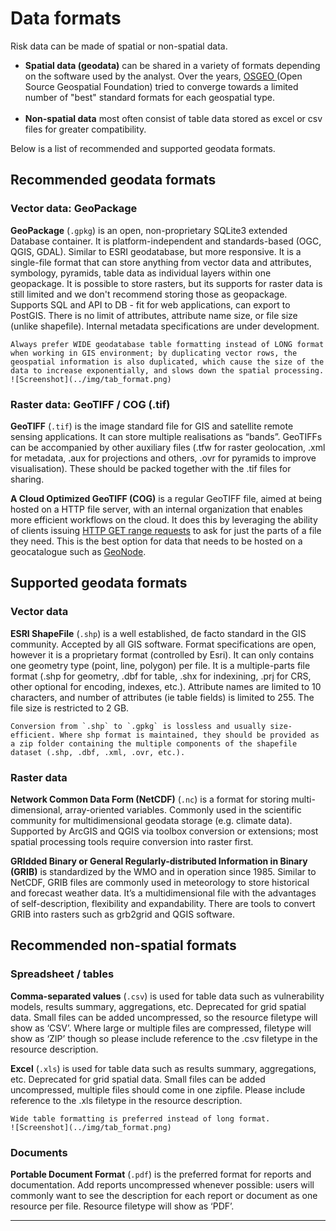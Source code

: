 # Data formats

Risk data can be made of spatial or non-spatial data.

- **Spatial data (geodata)** can be shared in a variety of formats depending on the software used by the analyst. Over the years, [OSGEO ](https://wiki.osgeo.org/wiki/Main_Page) (Open Source Geospatial Foundation) tried to converge towards a limited number of "best" standard formats for each geospatial type.
<br><br>
- **Non-spatial data** most often consist of table data stored as excel or csv files for greater compatibility.

Below is a list of recommended and supported geodata formats.

## Recommended geodata formats

### Vector data: GeoPackage

**GeoPackage** (`.gpkg`) is an open, non-proprietary SQLite3 extended Database container. It is platform-independent and standards-based (OGC, QGIS, GDAL). Similar to ESRI geodatabase, but more responsive. It is a single-file format that can store anything from vector data and attributes, symbology, pyramids, table data as individual layers within one geopackage. It is possible to store rasters, but its supports for raster data is still limited and we don't recommend storing those as geopackage. Supports SQL and API to DB - fit for web applications, can export to PostGIS. There is no limit of attributes, attribute name size, or file size (unlike shapefile). Internal metadata specifications are under development.

```{note}
Always prefer WIDE geodatabase table formatting instead of LONG format when working in GIS environment; by duplicating vector rows, the geospatial information is also duplicated, which cause the size of the data to increase exponentially, and slows down the spatial processing.
![Screenshot](../img/tab_format.png)
```

### Raster data: GeoTIFF / COG (.tif)

**GeoTIFF** (`.tif`) is the image standard file for GIS and satellite remote sensing applications. It can store multiple realisations as “bands”. GeoTIFFs can be accompanied by other auxiliary files (.tfw for raster geolocation, .xml for metadata, .aux for projections and others, .ovr for pyramids to improve visualisation). These should be packed together with the .tif files for sharing.


**A Cloud Optimized GeoTIFF (COG)** is a regular GeoTIFF file, aimed at being hosted on a HTTP file server, with an internal organization that enables more efficient workflows on the cloud. It does this by leveraging the ability of clients issuing ​[HTTP GET range requests](https://tools.ietf.org/html/rfc7233) to ask for just the parts of a file they need. This is the best option for data that needs to be hosted on a geocatalogue such as [GeoNode](https://www.geonode-gfdrrlab.org).

## Supported geodata formats

### Vector data

**ESRI ShapeFile** (`.shp`) is a well established, de facto standard in the GIS community. Accepted by all GIS software. Format specifications are open, however it is a proprietary format (controlled by Esri). It can only contains one geometry type (point, line, polygon) per file. It is a multiple-parts file format (.shp for geometry, .dbf for table, .shx for indexining, .prj for CRS, other optional for encoding, indexes, etc.). Attribute names are limited to 10 characters, and number of attributes (ie table fields) is limited to 255. The file size is restricted to 2 GB.

```{note}
Conversion from `.shp` to `.gpkg` is lossless and usually size-efficient. Where shp format is maintained, they should be provided as a zip folder containing the multiple components of the shapefile dataset (.shp, .dbf, .xml, .ovr, etc.).
```

### Raster data

**Network Common Data Form (NetCDF)** (`.nc`) is a format for storing multi-dimensional, array-oriented variables. Commonly used in the scientific community for multidimensional geodata storage (e.g. climate data). Supported by ArcGIS and QGIS via toolbox conversion or extensions; most spatial processing tools require conversion into raster first.

**GRIdded Binary or General Regularly-distributed Information in Binary (GRIB)** is standardized by the WMO and in operation since 1985. Similar to NetCDF, GRIB files are commonly used in meteorology to store historical and forecast weather data. It’s a multidimensional file with the advantages of self-description, flexibility and expandability. There are tools to convert GRIB into rasters such as grb2grid and QGIS software.

## Recommended non-spatial formats

### Spreadsheet / tables

**Comma-separated values** (`.csv`) is used for table data such as vulnerability models, results summary, aggregations, etc. Deprecated for grid spatial data. Small files can be added uncompressed, so the resource filetype will show as ‘CSV’. Where large or multiple files are compressed, filetype will show as ‘ZIP’ though so please include reference to the .csv filetype in the resource description.

**Excel** (`.xls`) is used for table data such as results summary, aggregations, etc. Deprecated for grid spatial data. Small files can be added uncompressed, multiple files should come in one zipfile. Please include reference to the .xls filetype in the resource description.

```{note}
Wide table formatting is preferred instead of long format.
![Screenshot](../img/tab_format.png)
```

### Documents

**Portable Document Format** (`.pdf`) is the preferred format for reports and documentation. Add reports uncompressed whenever possible: users will commonly want to see the description for each report or document as one resource per file. Resource filetype will show as ‘PDF’.

<hr>

